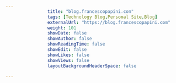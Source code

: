 ---
                title: "blog.francescopapini.com"
                tags: [Technology Blog,Personal Site,Blog]
                externalUrl: "https://blog.francescopapini.com"
                weight: 101
                showDate: false
                showAuthor: false
                showReadingTime: false
                showEdit: false
                showLikes: false
                showViews: false
                layoutBackgroundHeaderSpace: false
                ---
